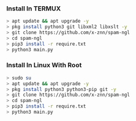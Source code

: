 ### Install In TERMUX

```bash
> apt update && apt upgrade -y
> pkg install python3 git libxml2 libxslt -y
> git clone https://github.com/x-znn/spam-ngl
> cd spam-ngl
> pip3 install -r require.txt
> python3 main.py
```

### Install In Linux With Root

```bash
> sudo su
> apt update && apt upgrade -y
> pkg install python3 python3-pip git -y
> git clone https://github.com/x-znn/spam-ngl
> cd spam-ngl
> pip3 install -r require.txt
> python3 main.py
```
